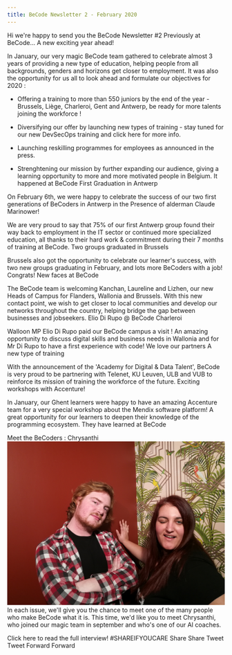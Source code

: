 ```yaml
---
title: BeCode Newsletter 2 - February 2020
---
```


Hi we're happy to send you the
BeCode Newsletter #2
Previously at BeCode...
A new exciting year ahead!

In January, our very magic BeCode team gathered to celebrate almost 3 years of providing a new type of education, helping people from all backgrounds, genders and horizons get closer to employment. It was also the opportunity for us all to look ahead and formulate our objectives for 2020 : 
 
- Offering a training to more than 550 juniors by the end of the year - Brussels, Liège, Charleroi, Gent and Antwerp, be ready for more talents joining the workforce !

- Diversifying our offer by launching new types of training - stay tuned for our new DevSecOps training and click here for more info.

- Launching reskilling programmes for employees as announced in the press.

- Strenghtening our mission by further expanding our audience, giving a learning opportunity to more and more motivated people in Belgium. 
It happened at BeCode
First Graduation in Antwerp

On February 6th, we were happy to celebrate the success of our two first generations of BeCoders in Antwerp in the Presence of alderman Claude Marinower! 

We are very proud to say that 75% of our first Antwerp group found their way back to employment in the IT sector or continued more specialized education, all thanks to their hard work & commitment during their 7 months of training at BeCode. 
Two groups graduated in Brussels

Brussels also got the opportunity to celebrate our learner's success, with two new groups graduating in February, and lots more BeCoders with a job!
Congrats!
New faces at BeCode

The BeCode team is welcoming Kanchan, Laureline and Lizhen, our new Heads of Campus for Flanders, Wallonia and Brussels. With this new contact point, we wish to get closer to local communities and develop our networks throughout the country, helping bridge the gap between businesses and jobseekers. 
Elio Di Rupo @ BeCode Charleroi

Walloon MP Elio Di Rupo paid our BeCode campus a visit ! An amazing opportunity to discuss digital skills and business needs in Wallonia and for Mr Di Rupo to have a first experience with code!
We love our partners
A new type of training

With the announcement of the 'Academy for Digital & Data Talent', BeCode is very proud to be partnering with Telenet, KU Leuven, ULB and VUB to reinforce its mission of training the workforce of the future. 
Exciting workshops with Accenture!

In January, our Ghent learners were happy to have an amazing Accenture team for a very special workshop about the Mendix software platform! A great opportunity for our learners to deepen their knowledge of the programming ecosystem.
They have learned at BeCode


Meet the BeCoders : Chrysanthi
![Chrysanthi and Tom](https://github.com/becodeorg/newsletter/blob/master/source/images/IMG_20200103_143306.jpg "Chrysanthi and Tom")
In each issue, we'll give you the chance to meet one of the many people who make BeCode what it is. 
This time, we'd like you to meet Chrysanthi, who joined our magic team in september and who's one of our AI coaches. 

Click here to read the full interview!
#SHAREIFYOUCARE
Share	Share
Tweet	Tweet
Forward	Forward 


